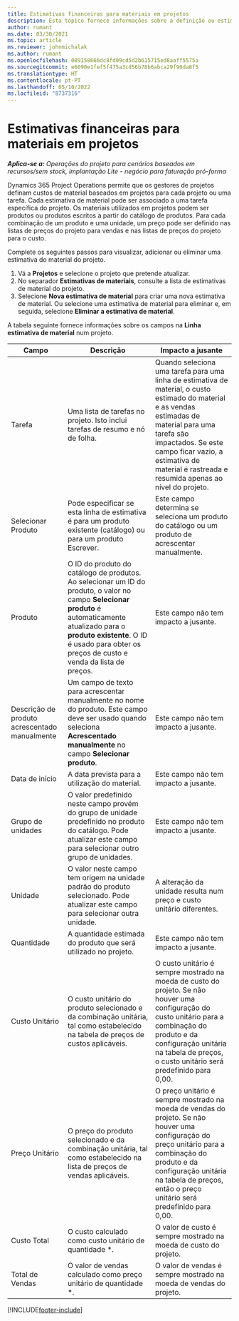 ```yaml
---
title: Estimativas financeiras para materiais em projetos
description: Esta tópico fornece informações sobre a definição ou estimativa de materiais baseados em projetos.
author: rumant
ms.date: 03/30/2021
ms.topic: article
ms.reviewer: johnmichalak
ms.author: rumant
ms.openlocfilehash: 089158666dc8fd09cd5d2b615715ed8aaff5575a
ms.sourcegitcommit: e6090e1fef5f475a3cd56b78b6abca29f90da8f5
ms.translationtype: HT
ms.contentlocale: pt-PT
ms.lasthandoff: 05/10/2022
ms.locfileid: "8737316"
---
```

# <a name="financial-estimates-for-materials-on-projects"></a>Estimativas financeiras para materiais em projetos

_**Aplica-se a:** Operações do projeto para cenários baseados em recursos/sem stock, implantação Lite - negócio para faturação pró-forma_

Dynamics 365 Project Operations permite que os gestores de projetos definam custos de material baseados em projetos para cada projeto ou uma tarefa. Cada estimativa de material pode ser associado a uma tarefa específica do projeto. Os materiais utilizados em projetos podem ser produtos ou produtos escritos a partir do catálogo de produtos. Para cada combinação de um produto e uma unidade, um preço pode ser definido nas listas de preços do projeto para vendas e nas listas de preços do projeto para o custo.  

Complete os seguintes passos para visualizar, adicionar ou eliminar uma estimativa do material do projeto.

1. Vá a **Projetos** e selecione o projeto que pretende atualizar.
2. No separador **Estimativas de materiais**, consulte a lista de estimativas de material do projeto.
3. Selecione **Nova estimativa de material** para criar uma nova estimativa de material. Ou selecione uma estimativa de material para eliminar e, em seguida, selecione **Eliminar a estimativa de material**.

A tabela seguinte fornece informações sobre os campos na **Linha estimativa de material** num projeto. 

| **Campo** | **Descrição** | **Impacto a jusante** |
| --- | --- | --- |
| Tarefa | Uma lista de tarefas no projeto. Isto inclui tarefas de resumo e nó de folha. | Quando seleciona uma tarefa para uma linha de estimativa de material, o custo estimado do material e as vendas estimadas de material para uma tarefa são impactados. Se este campo ficar vazio, a estimativa de material é rastreada e resumida apenas ao nível do projeto. |
| Selecionar Produto |  Pode especificar se esta linha de estimativa é para um produto existente (catálogo) ou para um produto Escrever. | Este campo determina se seleciona um produto do catálogo ou um produto de acrescentar manualmente. |
| Produto | O ID do produto do catálogo de produtos. Ao selecionar um ID do produto, o valor no campo **Selecionar produto** é automaticamente atualizado para o **produto existente**. O ID é usado para obter os preços de custo e venda da lista de preços. | Este campo não tem impacto a jusante. |
| Descrição de produto acrescentado manualmente | Um campo de texto para acrescentar manualmente no nome do produto. Este campo deve ser usado quando seleciona **Acrescentado manualmente** no campo **Selecionar produto**.| Este campo não tem impacto a jusante. |
| Data de início | A data prevista para a utilização do material. | Este campo não tem impacto a jusante. |
| Grupo de unidades | O valor predefinido neste campo provém do grupo de unidade predefinido no produto do catálogo. Pode atualizar este campo para selecionar outro grupo de unidades. | Este campo não tem impacto a jusante. |
| Unidade | O valor neste campo tem origem na unidade padrão do produto selecionado. Pode atualizar este campo para selecionar outra unidade. | A alteração da unidade resulta num preço e custo unitário diferentes. |
| Quantidade | A quantidade estimada do produto que será utilizado no projeto. | Este campo não tem impacto a jusante. |
| Custo Unitário | O custo unitário do produto selecionado e da combinação unitária, tal como estabelecido na tabela de preços de custos aplicáveis. | O custo unitário é sempre mostrado na moeda de custo do projeto. Se não houver uma configuração do custo unitário para a combinação do produto e da configuração unitária na tabela de preços, o custo unitário será predefinido para 0,00. |
| Preço Unitário | O preço do produto selecionado e da combinação unitária, tal como estabelecido na lista de preços de vendas aplicáveis. | O preço unitário é sempre mostrado na moeda de vendas do projeto. Se não houver uma configuração do preço unitário para a combinação do produto e da configuração unitária na tabela de preços, então o preço unitário será predefinido para 0,00.|
| Custo Total | O custo calculado como custo unitário de quantidade \*.| O valor de custo é sempre mostrado na moeda de custo do projeto. |
| Total de Vendas | O valor de vendas calculado como preço unitário de quantidade \*. | O valor de vendas é sempre mostrado na moeda de vendas do projeto. |


[!INCLUDE[footer-include](../includes/footer-banner.md)]

